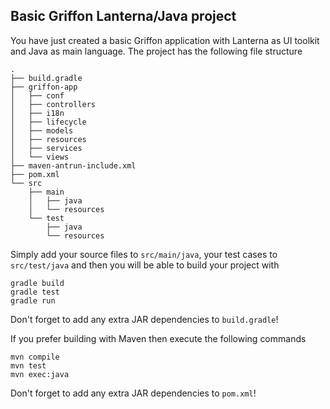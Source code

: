 Basic Griffon Lanterna/Java project
-----------------------------------

You have just created a basic Griffon application with Lanterna as UI toolkit
and Java as main language. The project has the following file structure

    .
    ├── build.gradle
    ├── griffon-app
    │   ├── conf
    │   ├── controllers
    │   ├── i18n
    │   ├── lifecycle
    │   ├── models
    │   ├── resources
    │   ├── services
    │   └── views
    ├── maven-antrun-include.xml
    ├── pom.xml
    └── src
        ├── main
        │   ├── java
        │   └── resources
        └── test
            ├── java
            └── resources

Simply add your source files to `src/main/java`, your test cases to
`src/test/java` and then you will be able to build your project with

    gradle build
    gradle test
    gradle run

Don't forget to add any extra JAR dependencies to `build.gradle`!

If you prefer building with Maven then execute the following commands

    mvn compile
    mvn test
    mvn exec:java

Don't forget to add any extra JAR dependencies to `pom.xml`!
